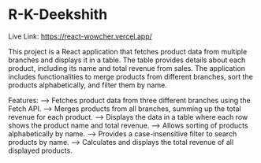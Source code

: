# R-K-Deekshith
Live Link: https://react-wowcher.vercel.app/

This project is a React application that fetches product data from multiple branches and displays it in a table. 
The table provides details about each product, including its name and total revenue from sales. 
The application includes functionalities to merge products from different branches, sort the products alphabetically, and filter them by name.

Features:
--> Fetches product data from three different branches using the Fetch API. 
--> Merges products from all branches, summing up the total revenue for each product.
--> Displays the data in a table where each row shows the product name and total revenue. 
--> Allows sorting of products alphabetically by name.
--> Provides a case-insensitive filter to search products by name.
--> Calculates and displays the total revenue of all displayed products.
